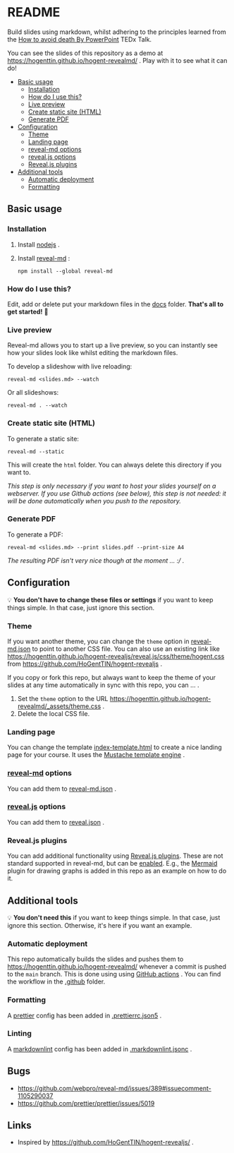 # README

Build slides using markdown, whilst adhering to the principles learned from the [How to avoid death By PowerPoint](https://www.youtube.com/watch?v=Iwpi1Lm6dFo) TEDx Talk.

You can see the slides of this repository as a demo at https://hogenttin.github.io/hogent-revealmd/ . Play with it to see what it can do!

-   [Basic usage](#basic-usage)
    -   [Installation](#installation)
    -   [How do I use this?](#how-do-i-use-this)
    -   [Live preview](#live-preview)
    -   [Create static site (HTML)](#create-static-site-html)
    -   [Generate PDF](#generate-pdf)
-   [Configuration](#configuration)
    -   [Theme](#theme)
    -   [Landing page](#landing-page)
    -   [reveal-md options](#reveal-md-options)
    -   [reveal.js options](#revealjs-options)
    -   [Reveal.js plugins](#revealjs-plugins)
-   [Additional tools](#additional-tools)
    -   [Automatic deployment](#automatic-deployment)
    -   [Formatting](#formatting)

## Basic usage

### Installation

1. Install [nodejs](https://nodejs.org) .
2. Install [reveal-md](https://github.com/webpro/reveal-md) :

    ```console
    npm install --global reveal-md
    ```

### How do I use this?

Edit, add or delete put your markdown files in the [docs](./docs/) folder. **That's all to get started!** :rocket:

### Live preview

Reveal-md allows you to start up a live preview, so you can instantly see how your slides look like whilst editing the markdown files.

To develop a slideshow with live reloading:

```console
reveal-md <slides.md> --watch
```

Or all slideshows:

```console
reveal-md . --watch
```

### Create static site (HTML)

To generate a static site:

```console
reveal-md --static
```

This will create the `html` folder. You can always delete this directory if you want to.

_This step is only necessary if you want to host your slides yourself on a webserver. If you use Github actions (see below), this step is not needed: it will be done automatically when you push to the repository._

### Generate PDF

To generate a PDF:

```console
reveal-md <slides.md> --print slides.pdf --print-size A4
```

_The resulting PDF isn't very nice though at the moment ... :/ ._

## Configuration

:bulb: **You don't have to change these files or settings** if you want to keep things simple. In that case, just ignore this section.

### Theme

If you want another theme, you can change the `theme` option in [reveal-md.json](./reveal-md.json) to point to another CSS file. You can also use an existing link like https://hogenttin.github.io/hogent-revealjs/reveal.js/css/theme/hogent.css from https://github.com/HoGentTIN/hogent-revealjs .

If you copy or fork this repo, but always want to keep the theme of your slides at any time automatically in sync with this repo, you can ... .

1. Set the `theme` option to the URL https://hogenttin.github.io/hogent-revealmd/_assets/theme.css .
2. Delete the local CSS file.

### Landing page

You can change the template [index-template.html](./index-template.html) to create a nice landing page for your course. It uses the [Mustache template engine](https://mustache.github.io/) .

### [reveal-md](https://github.com/webpro/reveal-md) options

You can add them to [reveal-md.json](./reveal-md.json) .

### [reveal.js](https://revealjs.com/) options

You can add them to [reveal.json](./reveal.json) .

### Reveal.js plugins

You can add additional functionality using [Reveal.js plugins](https://github.com/hakimel/reveal.js/wiki/Plugins,-Tools-and-Hardware). These are not standard supported in reveal-md, but can be [enabled](https://github.com/webpro/reveal-md/issues/102#issuecomment-692494366). E.g., the [Mermaid](https://github.com/zjffun/reveal.js-mermaid-plugin) plugin for drawing graphs is added in this repo as an example on how to do it.

## Additional tools

:bulb: **You don't need this** if you want to keep things simple. In that case, just ignore this section. Otherwise, it's here if you want an example.

### Automatic deployment

This repo automatically builds the slides and pushes them to https://hogenttin.github.io/hogent-revealmd/ whenever a commit is pushed to the `main` branch. This is done using using [GitHub actions](https://docs.github.com/en/actions) . You can find the workflow in the [.github](./.github) folder.

### Formatting

A [prettier](https://prettier.io/docs/en/) config has been added in [.prettierrc.json5](./.prettierrc.json5) .

### Linting

A [markdownlint](https://github.com/DavidAnson/markdownlint) config has been added in [.markdownlint.jsonc](./.markdownlint.jsonc) .

## Bugs

-   https://github.com/webpro/reveal-md/issues/389#issuecomment-1105290037
-   https://github.com/prettier/prettier/issues/5019

## Links

-   Inspired by https://github.com/HoGentTIN/hogent-revealjs/ .
